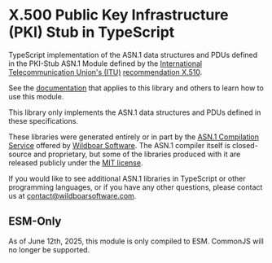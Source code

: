 # X.500 Public Key Infrastructure (PKI) Stub in TypeScript

TypeScript implementation of the ASN.1 data structures and PDUs defined in the
PKI-Stub ASN.1 Module defined by the
[International Telecommunication Union's (ITU)](https://www.itu.int/en/Pages/default.aspx)
[recommendation X.510](https://www.itu.int/rec/T-REC-X.510/en).

See the
[documentation](https://github.com/Wildboar-Software/asn1-typescript-libraries/blob/master/docs/all.md)
that applies to this library and others to learn how to use this module.

This library only implements the ASN.1 data structures and PDUs defined in these
specifications.

These libraries were generated entirely or in part by the
[ASN.1 Compilation Service](https://wildboarsoftware.com/asn1-compilation)
offered by [Wildboar Software](https://wildboarsoftware.com). The ASN.1
compiler itself is closed-source and proprietary, but some of the libraries
produced with it are released publicly under the
[MIT license](https://mit-license.org/).

If you would like to see additional ASN.1 libraries in TypeScript or other
programming languages, or if you have any other questions, please contact us at
[contact@wildboarsoftware.com](mailto:contact@wildboarsoftware.com).

## ESM-Only

As of June 12th, 2025, this module is only compiled to ESM. CommonJS will no
longer be supported.

